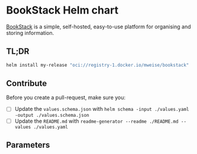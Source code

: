 # BookStack Helm chart

[BookStack](https://www.bookstackapp.com/) is a simple, self-hosted, easy-to-use platform for organising and storing 
information.

## TL;DR

```bash
helm install my-release "oci://registry-1.docker.io/mweise/bookstack"
```

## Contribute

Before you create a pull-request, make sure you:

- [ ] Update the `values.schema.json` with `helm schema -input ./values.yaml -output ./values.schema.json`
- [ ] Update the `README.md` with `readme-generator --readme ./README.md --values ./values.yaml`

## Parameters